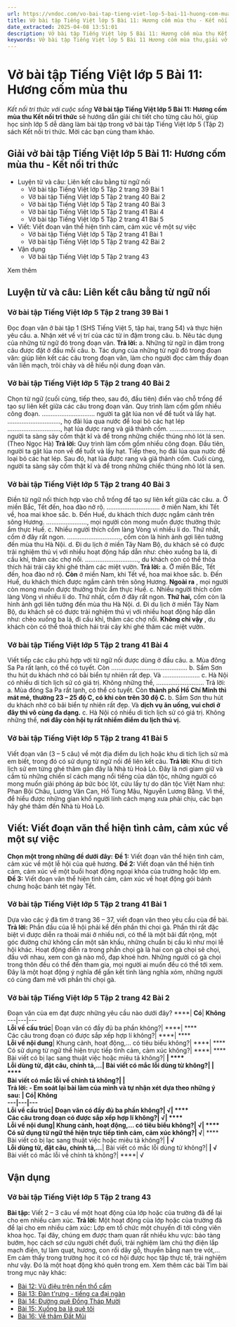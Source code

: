 ```yaml
---
url: https://vndoc.com/vo-bai-tap-tieng-viet-lop-5-bai-11-huong-com-mua-thu-339635
title: Vở bài tập Tiếng Việt lớp 5 Bài 11: Hương cốm mùa thu - Kết nối tri thức với cuộc sống - VnDoc.com
date_extracted: 2025-04-08 13:51:01
description: Vở bài tập Tiếng Việt lớp 5 Bài 11: Hương cốm mùa thu Kết nối tri thức được biên soạn nhằm giúp các em HS nhanh chóng hiểu bài và đạt kết quả tốt trong học tập môn Tiếng Việt lớp 5 sách Kết nối tri thức mới.
keywords: Vở bài tập Tiếng Việt lớp 5 Bài 11 Hương cốm mùa thu,giải vở bài tập tiếng việt 5 kết nối bài 11 tập 2,giải vbt tiếng tiếng 5 kết nối trang 39 tập 2,giải vbt tiếng việt 5 kết nối Hương cốm mùa thu,vbt tiếng việt 5 kết nối tập 2,bài 11 Hương cốm mùa thu
---
```


# Vở bài tập Tiếng Việt lớp 5 Bài 11: Hương cốm mùa thu
 _Kết nối tri thức với cuộc sống_
**Vở bài tập Tiếng Việt lớp 5 Bài 11: Hương cốm mùa thu Kết nối tri thức** sẽ hướng dẫn giải chi tiết cho từng câu hỏi, giúp học sinh lớp 5 dễ dàng làm bài tập trong vở bài tập Tiếng Việt lớp 5 \(Tập 2\)  sách Kết nối tri thức. Mời các bạn cùng tham khảo.
## Giải vở bài tập Tiếng Việt lớp 5 Bài 11: Hương cốm mùa thu - Kết nối tri thức
  * Luyện từ và câu: Liên kết câu bằng từ ngữ nối
    * Vở bài tập Tiếng Việt lớp 5 Tập 2 trang 39 Bài 1
    * Vở bài tập Tiếng Việt lớp 5 Tập 2 trang 40 Bài 2
    * Vở bài tập Tiếng Việt lớp 5 Tập 2 trang 40 Bài 3
    * Vở bài tập Tiếng Việt lớp 5 Tập 2 trang 41 Bài 4
    * Vở bài tập Tiếng Việt lớp 5 Tập 2 trang 41 Bài 5
  * Viết: Viết đoạn văn thể hiện tình cảm, cảm xúc về một sự việc
    * Vở bài tập Tiếng Việt lớp 5 Tập 2 trang 41 Bài 1
    * Vở bài tập Tiếng Việt lớp 5 Tập 2 trang 42 Bài 2
  * Vận dụng
    * Vở bài tập Tiếng Việt lớp 5 Tập 2 trang 43

Xem thêm
## Luyện từ và câu: Liên kết câu bằng từ ngữ nối
### Vở bài tập Tiếng Việt lớp 5 Tập 2 trang 39 Bài 1
Đọc đoạn văn ở bài tập 1 \(SHS Tiếng Việt 5, tập hai, trang 54\) và thực hiện yêu cầu.
a. Nhận xét về vị trí của các từ in đậm trong câu.
b. Nêu tác dụng của những từ ngữ đó trong đoạn văn.
**Trả lời:**
a. Những từ ngữ in đậm trong câu được đặt ở đầu mỗi câu.
b. Tác dụng của những từ ngữ đó trong đoạn văn: giúp liên kết các câu trong đoạn văn, làm cho người đọc cảm thấy đoạn văn liền mạch, trôi chảy và dễ hiểu nội dung đoạn văn.
### Vở bài tập Tiếng Việt lớp 5 Tập 2 trang 40 Bài 2
Chọn từ ngữ \(cuối cùng, tiếp theo, sau đó, đầu tiên\) điền vào chỗ trống để tạo sự liên kết giữa các câu trong đoạn văn.
Quy trình làm cốm gồm nhiều công đoạn. ………………………... người ta gặt lúa non về để tuốt và lấy hạt. ………………………..., họ đãi lúa qua nước để loại bỏ các hạt lép ………………………..., hạt lúa được rang và giã thành cốm. ………………………..., người ta sàng sảy cốm thật kĩ và để trong những chiếc thúng nhỏ lót lá sen.
\(Theo Ngọc Hà\)
**Trả lời:**
Quy trình làm cốm gồm nhiều công đoạn. Đầu tiên, người ta gặt lúa non về để tuốt và lấy hạt. Tiếp theo, họ đãi lúa qua nước để loại bỏ các hạt lép. Sau đó, hạt lúa được rang và giã thành cốm. Cuối cùng, người ta sàng sảy cốm thật kĩ và để trong những chiếc thúng nhỏ lót lá sen.
### Vở bài tập Tiếng Việt lớp 5 Tập 2 trang 40 Bài 3
Điền từ ngữ nối thích hợp vào chỗ trống để tạo sự liên kết giữa các câu.
a. Ở miền Bắc, Tết đến, hoa đào nở rộ. ………………………... ở miền Nam, khi Tết về, hoa mai khoe sắc.
b. Đến Huế, du khách thích được ngắm cảnh trên sông Hương. ………………….., mọi người còn mong muốn được thưởng thức ẩm thực Huế.
c. Nhiều người thích cốm làng Vòng vì nhiều lí do. Thứ nhất, cốm ở đây rất ngon. ………………………..., cốm còn là hình ảnh gợi liên tưởng đến mùa thu Hà Nội.
d. Đi du lịch ở miền Tây Nam Bộ, du khách sẽ có được trải nghiệm thú vị với nhiều hoạt động hấp dẫn như: chèo xuồng ba lá, đi cầu khỉ, thăm các chợ nổi. ………………………..., du khách còn có thể thỏa thích hái trái cây khi ghé thăm các miệt vườn.
**Trả lời:**
a. Ở miền Bắc, Tết đến, hoa đào nở rộ. **Còn** ở miền Nam, khi Tết về, hoa mai khoe sắc.
b. Đến Huế, du khách thích được ngắm cảnh trên sông Hương. **Ngoài ra** , mọi người còn mong muốn được thưởng thức ẩm thực Huế.
c. Nhiều người thích cốm làng Vòng vì nhiều lí do. Thứ nhất, cốm ở đây rất ngon. **Thứ hai,** cốm còn là hình ảnh gợi liên tưởng đến mùa thu Hà Nội.
d. Đi du lịch ở miền Tây Nam Bộ, du khách sẽ có được trải nghiệm thú vị với nhiều hoạt động hấp dẫn như: chèo xuồng ba lá, đi cầu khỉ, thăm các chợ nổi. **Không chỉ vậy** , du khách còn có thể thoả thích hái trái cây khi ghé thăm các miệt vườn.
### Vở bài tập Tiếng Việt lớp 5 Tập 2 trang 41 Bài 4
Viết tiếp các câu phù hợp với từ ngữ nối được dùng ở đầu câu.
a. Mùa đông Sa Pa rất lạnh, có thể có tuyết. Còn ...........................................
b. Sầm Sơn thu hút du khách nhờ có bãi biển tự nhiên rất đẹp. Và .....................
c. Hà Nội có nhiều di tích lịch sử có giá trị. Không những thế, ...........................
Trả lời:
a. Mùa đông Sa Pa rất lạnh, có thể có tuyết. Còn **thành phố Hồ Chí Minh thì mát mẻ, thường 23 – 25 độ C, có khi còn trên 30 độ C.**
b. Sầm Sơn thu hút du khách nhờ có bãi biển tự nhiên rất đẹp. Và **dịch vụ ăn uống, vui chơi ở đây thì vô cùng đa dạng.**
c. Hà Nội có nhiều di tích lịch sử có giá trị. Không những thế, **nơi đây còn hội tụ rất nhiềm điểm du lịch thú vị.**
### Vở bài tập Tiếng Việt lớp 5 Tập 2 trang 41 Bài 5
Viết đoạn văn \(3 – 5 câu\) về một địa điểm du lịch hoặc khu di tích lịch sử mà em biết, trong đó có sử dụng từ ngữ nối để liên kết câu.
**Trả lời:**
Khu di tích lịch sử em từng ghé thăm gần đây là Nhà tù Hoả Lò. Đây là nơi giam giữ và cầm tù những chiến sĩ cách mạng nổi tiếng của dân tộc, những người có mong muốn giải phóng áp bức bóc lột, cứu lấy tự do dân tộc Việt Nam như: Phan Bội Châu, Lương Văn Can, Hồ Tùng Mậu, Nguyễn Lương Bằng. Vì thế, để hiểu được những gian khổ người lính cách mạng xưa phải chịu, các bạn hãy ghé thăm đến Nhà tù Hoả Lò.
## Viết: Viết đoạn văn thể hiện tình cảm, cảm xúc về một sự việc
**Chọn một trong những đề dưới đây:**
**Đề 1:** Viết đoạn văn thể hiện tình cảm, cảm xúc về một lễ hội của quê hương.
**Đề 2:** Viết đoạn văn thể hiện tình cảm, cảm xúc về một buổi hoạt động ngoại khóa của trường hoặc lớp em.
**Đề 3:** Viết đoạn văn thể hiện tình cảm, cảm xúc về hoạt động gói bánh chưng hoặc bánh tét ngày Tết.
### Vở bài tập Tiếng Việt lớp 5 Tập 2 trang 41 Bài 1
Dựa vào các ý đã tìm ở trang 36 – 37, viết đoạn văn theo yêu cầu của đề bài.
**Trả lời:**
Phần đầu của lễ hội phải kể đến phần thi chọi gà. Phần thi rất đặc biệt vì được diễn ra thoải mái ở nhiều nơi, có thể là một bãi đất rộng, một góc đường chứ không cần một sân khấu, những chuẩn bị cầu kì như mọi lễ hội khác. Hoạt động diễn ra trong phần chọi gà là hai con gà chọi sẽ chọi, đấu với nhau, xem con gà nào mổ, đạp khoẻ hơn. Những người có gà chọi trong thôn đều có thể đến tham gia, mọi người ai muốn đều có thể tới xem. Đây là một hoạt động ý nghĩa để gắn kết tình làng nghĩa xóm, những người có cùng đam mê với phần thi chọi gà.
### Vở bài tập Tiếng Việt lớp 5 Tập 2 trang 42 Bài 2
Đoạn văn của em đạt được những yêu cầu nào dưới đây?
****| **Có**| **Không**  
---|---|---  
**Lỗi về cấu trúc**|  Đoạn văn có đầy đủ ba phần không?| ****| ****  
Các câu trong đoạn có được sắp xếp hợp lí không?| ****| ****  
**Lỗi về nội dung**|  Khung cảnh, hoạt động,… có tiêu biểu không?| ****| ****  
Có sử dụng từ ngữ thể hiện trực tiếp tình cảm, cảm xúc không?| ****| ****  
Bài viết có bị lạc sang thuật việc hoặc miêu tả không?| ****| ****  
**Lỗi dùng từ, đặt câu, chính tả,…**|  Bài viết có mắc lỗi dùng từ không?| ****| ****  
Bài viết có mắc lỗi về chính tả không?| ****|   
**Trả lời:**
\- Em soát lại bài làm của mình và tự nhận xét dựa theo những ý sau:
****| **Có**| **Không**  
---|---|---  
**Lỗi về cấu trúc**|  Đoạn văn có đầy đủ ba phần không?| √****| ****  
Các câu trong đoạn có được sắp xếp hợp lí không?| √****| ****  
**Lỗi về nội dung**|  Khung cảnh, hoạt động,… có tiêu biểu không?| √****| ****  
Có sử dụng từ ngữ thể hiện trực tiếp tình cảm, cảm xúc không?| √****| ****  
Bài viết có bị lạc sang thuật việc hoặc miêu tả không?| ****|  √****  
**Lỗi dùng từ, đặt câu, chính tả,…**|  Bài viết có mắc lỗi dùng từ không?| ****|  √****  
Bài viết có mắc lỗi về chính tả không?| ****|  √  
## Vận dụng
### Vở bài tập Tiếng Việt lớp 5 Tập 2 trang 43
**Bài tập:** Viết 2 – 3 câu về một hoạt động của lớp hoặc của trường đã để lại cho em nhiều cảm xúc.
**Trả lời:**
Một hoạt động của lớp hoặc của trường đã để lại cho em nhiều cảm xúc: Lớp em tổ chức một chuyến đi tới công viên khoa học. Tại đây, chúng em được tham quan rất nhiều khu vực: bảo tàng bướm, học cách sơ cứu người chết đuối, trải nghiệm làm chú thợ điện lắp mạch điện, tự làm quạt, hương, con rối dây gỗ, thuyền bằng nan tre vót,… Em cảm thấy trong trường học ít có cơ hội được học tập thực tế, trải nghiệm như vậy. Đó là một hoạt động khó quên trong em.
Xem thêm các bài Tìm bài trong mục này khác:
  * [Bài 12: Vũ điệu trên nền thổ cẩm](</vo-bai-tap-tieng-viet-lop-5-bai-12-vu-dieu-tren-nen-tho-cam-339636>)
  * [Bài 13: Đàn t'rưng - tiếng ca đại ngàn](</vo-bai-tap-tieng-viet-lop-5-bai-13-dan-t-rung-tieng-ca-dai-ngan-339639>)
  * [Bài 14: Đường quê Đồng Tháp Mười](</vo-bai-tap-tieng-viet-lop-5-bai-14-duong-que-dong-thap-muoi-339640>)
  * [Bài 15: Xuồng ba lá quê tôi](</vo-bai-tap-tieng-viet-lop-5-bai-15-xuong-ba-la-que-toi-339645>)
  * [Bài 16: Về thăm Đất Mũi ](</vo-bai-tap-tieng-viet-lop-5-bai-16-ve-tham-dat-mui-339646>)

